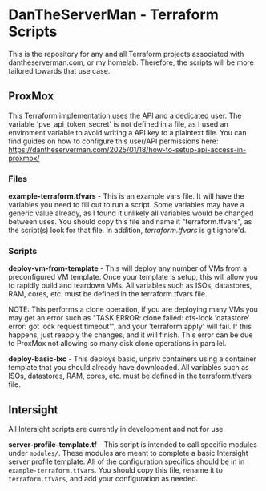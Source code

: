# DanTheServerMan - Terraform Scripts

This is the repository for any and all Terraform projects associated with dantheserverman.com, or my homelab. Therefore, the scripts will be more tailored towards that use case. 

## **ProxMox**
This Terraform implementation uses the API and a dedicated user. The variable 'pve_api_token_secret' is not defined in a file, as I used an enviroment variable to avoid writing a API key to a plaintext file. You can find guides on how to configure this user/API permissions here: https://dantheserverman.com/2025/01/18/how-to-setup-api-access-in-proxmox/ 

### Files 
**example-terraform.tfvars** - This is an example vars file. It will have the variables you need to fill out to run a script. Some variables may have a generic value already, as I found it unlikely all variables would be changed between uses. You should copy this file and name it "terraform.tfvars", as the script(s) look for that file. In addition, *terraform.tfvars* is git ignore'd.

### Scripts
**deploy-vm-from-template** - This will deploy any number of VMs from a preconfigured VM template. Once your template is setup, this will allow you to rapidly build and teardown VMs. All variables such as ISOs, datastores, RAM, cores, etc. must be defined in the terraform.tfvars file.

NOTE: This performs a clone operation, if you are deploying many VMs you may get an error such as "TASK ERROR: clone failed: cfs-lock 'datastore' error: got lock request timeout'", and your 'terraform apply' will fail. If this happens, just reapply the changes, and it will finish. This error can be due to ProxMox not allowing so many disk clone operations in parallel.

**deploy-basic-lxc** - This deploys basic, unpriv containers using a container template that you should already have downloaded. All variables such as ISOs, datastores, RAM, cores, etc. must be defined in the terraform.tfvars file.

## **Intersight**
All Intersight scripts are currently in development and not for use.

**server-profile-template.tf** - This script is intended to call specific modules under ```modules/```. These modules are meant to complete a basic Intersight server profile template. All of the configuration specifics should be in in ```example-terraform.tfvars```. You should copy this file, rename it to ```terraform.tfvars```, and add your configuration as needed. 
